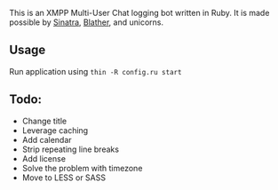 This is an XMPP Multi-User Chat logging bot written in Ruby. It is made possible by [Sinatra](http://sinatrarb.com), [Blather](https://github.com/adhearsion/blather), and unicorns.

Usage
-----

Run application using `thin -R config.ru start`

Todo:
----
* Change title
* Leverage caching
* Add calendar
* Strip repeating line breaks
* Add license
* Solve the problem with timezone
* Move to LESS or SASS
